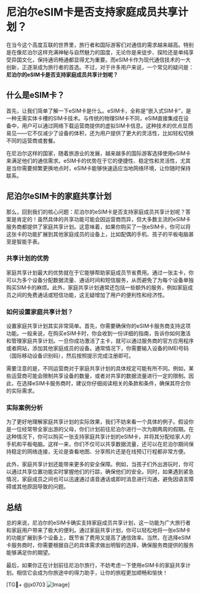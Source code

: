 # 尼泊尔eSIM卡是否支持家庭成员共享计划？

在当今这个高度互联的世界里，旅行者和国际游客们对通信的需求越来越高。特别是在像尼泊尔这样充满神秘与自然魅力的国度，无论你是来徒步、探险还是单纯享受异国文化，保持通讯畅通都显得尤为重要。而eSIM卡作为现代通信技术的一大创新，正逐渐成为旅行者的首选。不过，对于许多用户来说，一个常见的疑问是：**尼泊尔的eSIM卡是否支持家庭成员共享计划呢？**

## 什么是eSIM卡？

首先，让我们简单了解一下eSIM卡是什么。eSIM卡，全称是“嵌入式SIM卡”，是一种无需实体卡槽的SIM卡技术。与传统的物理SIM卡不同，eSIM直接集成在设备中，用户可以通过网络下载运营商提供的虚拟SIM卡信息。这种技术的优点显而易见——它不仅减少了设备的体积，还为用户提供了更大的灵活性，比如轻松切换不同的运营商或套餐。

在尼泊尔这样的国家，随着旅游业的发展，越来越多的国际游客选择使用eSIM卡来满足他们的通信需求。eSIM卡的优势在于它的便捷性、稳定性和灵活性，尤其是当你需要频繁更换地点时，eSIM卡能够快速适应当地网络环境，让你随时保持联系。

## 尼泊尔eSIM卡的家庭共享计划

那么，回到我们的核心问题：尼泊尔的eSIM卡是否支持家庭成员共享计划呢？答案是肯定的！虽然具体的共享功能可能会因运营商而异，但大多数主流的eSIM卡服务商都提供了家庭共享计划。这意味着，如果你购买了一张eSIM卡，你可以将这张卡的功能扩展到其他家庭成员的设备上，比如配偶的手机、孩子的平板电脑甚至是智能手表。

### 共享计划的优势

家庭共享计划最大的优势就在于它能够帮助家庭成员节省费用。通过一张主卡，你可以为多个设备分配数据流量、通话时间和短信服务，从而避免了为每个设备单独购买SIM卡的麻烦。此外，家庭共享计划通常还包括一些额外的服务，例如家庭成员之间的免费通话或短信功能，这无疑增加了用户的便利性和经济性。

### 如何设置家庭共享计划？

设置家庭共享计划其实非常简单。首先，你需要确保你的eSIM卡服务商支持这项功能。一般来说，在购买eSIM卡时，你会收到一份详细的指南，告诉你如何激活和管理家庭共享计划。一旦你成功激活了主卡，就可以通过服务商的官方应用程序或者网站，添加其他家庭成员的设备。通常情况下，你需要输入设备的IMEI号码（国际移动设备识别码），然后按照提示完成注册即可。

需要注意的是，不同运营商对于家庭共享计划的具体规定可能有所不同。例如，某些运营商可能会限制共享设备的数量，或者对共享的数据流量进行一定的限制。因此，在选择eSIM卡服务商时，建议你仔细阅读相关的条款和条件，确保其符合你的实际需求。

### 实际案例分析

为了更好地理解家庭共享计划的实际效果，我们不妨来看一个具体的例子。假设你是一位经常带全家出游的父母，你们计划前往尼泊尔进行一次为期两周的假期。在这种情况下，你可以购买一张支持家庭共享计划的eSIM卡，并将其分配给家人的手机和平板电脑。这样一来，你们不仅可以共享数据流量，还可以在尼泊尔期间保持稳定的网络连接，无论是查看地图、分享照片还是在线预订行程都非常方便。

此外，家庭共享计划还能带来更多的安全保障。例如，当孩子们外出游玩时，你可以通过共享位置功能实时掌握他们的行踪，确保他们的安全。同时，如果遇到紧急情况，家庭成员之间也可以迅速通过语音通话或即时消息进行沟通，避免因语言障碍或其他原因导致的问题。

## 总结

总的来说，尼泊尔的eSIM卡确实支持家庭成员共享计划，这一功能为广大旅行者和家庭用户带来了极大的便利。通过家庭共享计划，你可以轻松地将一张eSIM卡的功能扩展到多个设备上，既节省了费用又提高了通信效率。当然，在选择eSIM卡服务商时，你需要根据自己的具体需求做出明智的选择，确保服务商提供的服务能够满足你的期望。

最后，如果你正在计划前往尼泊尔旅行，不妨考虑一下使用eSIM卡的家庭共享计划。相信它会成为你旅途中的得力助手，让你的旅程更加顺畅和愉快！

[TG💪+ @jx0703 ![Image](https://github.com/user-attachments/assets/dbca1d08-cadb-493c-b0ec-ad6f7a83f270)]
